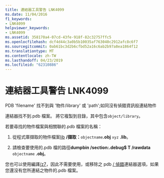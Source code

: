 ```yaml
---
title: 連結器工具警告 LNK4099
ms.date: 11/04/2016
f1_keywords:
- LNK4099
helpviewer_keywords:
- LNK4099
ms.assetid: 358170a4-07cd-43fe-918f-82c32757ffc5
ms.openlocfilehash: dcf4d44c3a0b5b10035af763040c2912afc8c6f7
ms.sourcegitcommit: 0ab61bc3d2b6cfbd52a16c6ab2b97a8ea1864f12
ms.translationtype: MT
ms.contentlocale: zh-TW
ms.lasthandoff: 04/23/2019
ms.locfileid: "62310886"
---
```

# <a name="linker-tools-warning-lnk4099"></a>連結器工具警告 LNK4099

PDB 'filename' 找不到與 '物件/library' 或 'path';如同沒有偵錯資訊般連結物件

連結器找不到.pdb 檔案。 將它複製到目錄，其中包含`object/library`。

若要尋找的物件檔案與相關聯的.pdb 檔案的名稱：

1. 從程式庫擷取的物件檔案[lib](../../build/reference/lib-reference.md) **/擷取：**`objectname`**.obj** `xyz` **.lib**。

1. 請檢查要使用的.pdb 檔的路徑**dumpbin /section:.debug$ T /rawdata** `objectname` **.obj**。

您也可以使用編譯[/z7](../../build/reference/z7-zi-zi-debug-information-format.md)，因此不需要使用，或移除之 pdb [/ 偵錯](../../build/reference/debug-generate-debug-info.md)連結器選項，如果您還沒有您所連結之物件的.pdb 檔案。